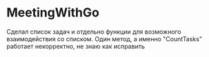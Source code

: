 # MeetingWithGo
Сделал список задач и отдельно функции для возможного взаимодействия со списком.
Один метод, а именно "CountTasks" работает некорректно, не знаю как исправить
